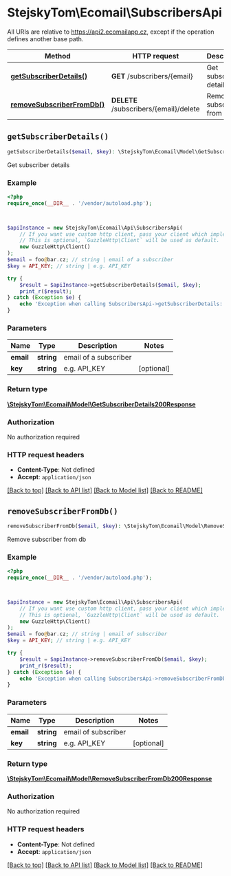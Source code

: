 # StejskyTom\Ecomail\SubscribersApi

All URIs are relative to https://api2.ecomailapp.cz, except if the operation defines another base path.

| Method | HTTP request | Description |
| ------------- | ------------- | ------------- |
| [**getSubscriberDetails()**](SubscribersApi.md#getSubscriberDetails) | **GET** /subscribers/{email} | Get subscriber details |
| [**removeSubscriberFromDb()**](SubscribersApi.md#removeSubscriberFromDb) | **DELETE** /subscribers/{email}/delete | Remove subscriber from db |


## `getSubscriberDetails()`

```php
getSubscriberDetails($email, $key): \StejskyTom\Ecomail\Model\GetSubscriberDetails200Response
```

Get subscriber details



### Example

```php
<?php
require_once(__DIR__ . '/vendor/autoload.php');



$apiInstance = new StejskyTom\Ecomail\Api\SubscribersApi(
    // If you want use custom http client, pass your client which implements `GuzzleHttp\ClientInterface`.
    // This is optional, `GuzzleHttp\Client` will be used as default.
    new GuzzleHttp\Client()
);
$email = foo@bar.cz; // string | email of a subscriber
$key = API_KEY; // string | e.g. API_KEY

try {
    $result = $apiInstance->getSubscriberDetails($email, $key);
    print_r($result);
} catch (Exception $e) {
    echo 'Exception when calling SubscribersApi->getSubscriberDetails: ', $e->getMessage(), PHP_EOL;
}
```

### Parameters

| Name | Type | Description  | Notes |
| ------------- | ------------- | ------------- | ------------- |
| **email** | **string**| email of a subscriber | |
| **key** | **string**| e.g. API_KEY | [optional] |

### Return type

[**\StejskyTom\Ecomail\Model\GetSubscriberDetails200Response**](../Model/GetSubscriberDetails200Response.md)

### Authorization

No authorization required

### HTTP request headers

- **Content-Type**: Not defined
- **Accept**: `application/json`

[[Back to top]](#) [[Back to API list]](../../README.md#endpoints)
[[Back to Model list]](../../README.md#models)
[[Back to README]](../../README.md)

## `removeSubscriberFromDb()`

```php
removeSubscriberFromDb($email, $key): \StejskyTom\Ecomail\Model\RemoveSubscriberFromDb200Response
```

Remove subscriber from db



### Example

```php
<?php
require_once(__DIR__ . '/vendor/autoload.php');



$apiInstance = new StejskyTom\Ecomail\Api\SubscribersApi(
    // If you want use custom http client, pass your client which implements `GuzzleHttp\ClientInterface`.
    // This is optional, `GuzzleHttp\Client` will be used as default.
    new GuzzleHttp\Client()
);
$email = foo@bar.cz; // string | email of subscriber
$key = API_KEY; // string | e.g. API_KEY

try {
    $result = $apiInstance->removeSubscriberFromDb($email, $key);
    print_r($result);
} catch (Exception $e) {
    echo 'Exception when calling SubscribersApi->removeSubscriberFromDb: ', $e->getMessage(), PHP_EOL;
}
```

### Parameters

| Name | Type | Description  | Notes |
| ------------- | ------------- | ------------- | ------------- |
| **email** | **string**| email of subscriber | |
| **key** | **string**| e.g. API_KEY | [optional] |

### Return type

[**\StejskyTom\Ecomail\Model\RemoveSubscriberFromDb200Response**](../Model/RemoveSubscriberFromDb200Response.md)

### Authorization

No authorization required

### HTTP request headers

- **Content-Type**: Not defined
- **Accept**: `application/json`

[[Back to top]](#) [[Back to API list]](../../README.md#endpoints)
[[Back to Model list]](../../README.md#models)
[[Back to README]](../../README.md)
